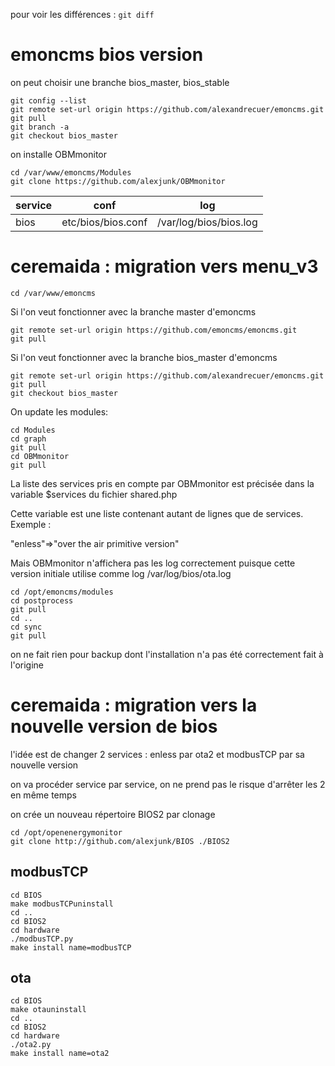 pour voir les différences : `git diff`

# emoncms bios version

on peut choisir une branche bios_master, bios_stable
```
git config --list
git remote set-url origin https://github.com/alexandrecuer/emoncms.git
git pull
git branch -a
git checkout bios_master
```
on installe OBMmonitor
```
cd /var/www/emoncms/Modules
git clone https://github.com/alexjunk/OBMmonitor
```

service | conf | log
--|--|--
bios |etc/bios/bios.conf |/var/log/bios/bios.log


# ceremaida : migration vers menu_v3
```
cd /var/www/emoncms
```
Si l'on veut fonctionner avec la branche master d'emoncms
```
git remote set-url origin https://github.com/emoncms/emoncms.git
git pull
```
Si l'on veut fonctionner avec la branche bios_master d'emoncms
```
git remote set-url origin https://github.com/alexandrecuer/emoncms.git
git pull
git checkout bios_master
```
On update les modules:
```
cd Modules
cd graph
git pull
cd OBMmonitor
git pull
```
La liste des services pris en compte par OBMmonitor est précisée dans la variable $services du fichier shared.php

Cette variable est une liste contenant autant de lignes que de services. Exemple :

"enless"=>"over the air primitive version" 

Mais OBMmonitor n'affichera pas les log correctement puisque cette version initiale utilise comme log /var/log/bios/ota.log

```
cd /opt/emoncms/modules
cd postprocess
git pull
cd ..
cd sync
git pull
```
on ne fait rien pour backup dont l'installation n'a pas été correctement fait à l'origine

# ceremaida : migration vers la nouvelle version de bios

l'idée est de changer 2 services : enless par ota2 et modbusTCP par sa nouvelle version

on va procéder service par service, on ne prend pas le risque d'arrêter les 2 en même temps

on crée un nouveau répertoire BIOS2 par clonage
```
cd /opt/openenergymonitor
git clone http://github.com/alexjunk/BIOS ./BIOS2
```
## modbusTCP

```
cd BIOS
make modbusTCPuninstall
cd ..
cd BIOS2
cd hardware
./modbusTCP.py
make install name=modbusTCP
```

## ota

```
cd BIOS
make otauninstall
cd ..
cd BIOS2
cd hardware
./ota2.py
make install name=ota2
```


